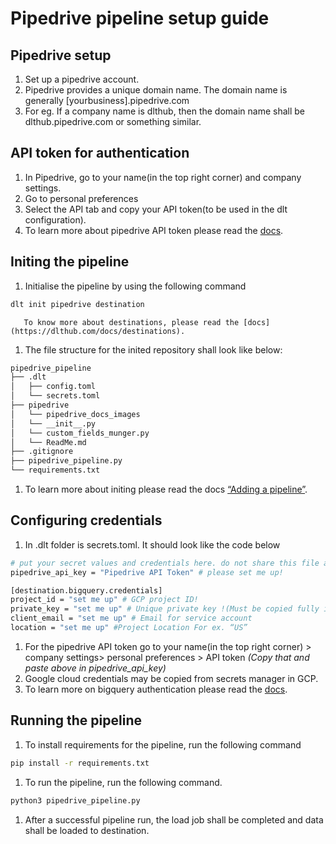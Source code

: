 # Pipedrive pipeline setup guide

## Pipedrive setup

1. Set up a pipedrive account.
2. Pipedrive provides a unique domain name. The domain name is generally [yourbusiness].pipedrive.com
3. For eg. If a company name is dlthub, then the domain name shall be dlthub.pipedrive.com or something similar.

## API token for authentication

1. In Pipedrive, go to your name(in the top right corner) and company settings.
2. Go to personal preferences
3. Select the API tab and copy your API token(to be used in the dlt configuration).
4. To learn more about pipedrive API token please read the [docs](https://pipedrive.readme.io/docs/how-to-find-the-api-token). 

## Initing the pipeline

1. Initialise the pipeline by using the following command

```bash
dlt init pipedrive destination

```

       To know more about destinations, please read the [docs](https://dlthub.com/docs/destinations).

1. The file structure for the inited repository shall look like below:

```bash
pipedrive_pipeline
├── .dlt
│   ├── config.toml
│   └── secrets.toml
├── pipedrive
│   └── pipedrive_docs_images
│   └── __init__.py
│   └── custom_fields_munger.py
│   └── ReadMe.md
├── .gitignore
├── pipedrive_pipeline.py
└── requirements.txt
```

1. To learn more about initing please read the docs [“Adding a pipeline”](https://dlthub.com/docs/walkthroughs/add-a-pipeline).

## Configuring credentials

1. In .dlt folder is  secrets.toml. It should look like the code below

```bash
# put your secret values and credentials here. do not share this file and do not push it to github
pipedrive_api_key = "Pipedrive API Token" # please set me up!

[destination.bigquery.credentials]
project_id = "set me up" # GCP project ID!
private_key = "set me up" # Unique private key !(Must be copied fully including BEGIN and END PRIVATE KEY)
client_email = "set me up" # Email for service account
location = "set me up" #Project Location For ex. “US”
```

1. For the pipedrive API token go to your name(in the top right corner) > company settings> personal preferences > API token *(Copy that and paste above in pipedrive_api_key)* 
2. Google cloud credentials may be copied from secrets manager in GCP.
3. To learn more on bigquery authentication please read the [docs](https://cloud.google.com/bigquery/docs/authentication).

## Running the pipeline

1. To install requirements for the pipeline, run the following command

```bash
pip install -r requirements.txt
```

1. To run the pipeline, run the following command.

```bash
python3 pipedrive_pipeline.py
```

1. After a successful pipeline run, the load job shall be completed and data shall be loaded to destination.